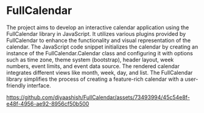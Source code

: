 # FullCalendar

The project aims to develop an interactive calendar application using the FullCalendar library in JavaScript. It utilizes various plugins provided by FullCalendar to enhance the functionality and visual representation of the calendar. The JavaScript code snippet initializes the calendar by creating an instance of the FullCalendar.Calendar class and configuring it with options such as time zone, theme system (bootstrap), header layout, week numbers, event limits, and event data source. The rendered calendar integrates different views like month, week, day, and list. The FullCalendar library simplifies the process of creating a feature-rich calendar with a user-friendly interface.



https://github.com/diyaashish/FullCalendar/assets/73493994/45c54e8f-e48f-4956-ae92-8956cf50b500

